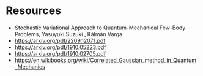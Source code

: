 # Resources

- Stochastic Variational Approach to Quantum-Mechanical Few-Body Problems, Yasuyuki Suzuki , Kálmán Varga
- https://arxiv.org/pdf/2209.12071.pdf
- https://arxiv.org/pdf/1910.05223.pdf
- https://arxiv.org/pdf/1910.02705.pdf
- https://en.wikibooks.org/wiki/Correlated_Gaussian_method_in_Quantum_Mechanics